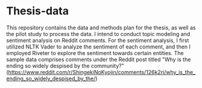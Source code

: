 # Thesis-data

This repository contains the data and methods plan for the thesis, as well as the pilot study to process the data. I intend to conduct topic modeling and sentiment analysis on Reddit comments. For the sentiment analysis, I first utilized NLTK Vader to analyze the sentiment of each comment, and then I employed Riveter to explore the sentiment towards certain entities. The sample data comprises comments under the Reddit post titled "Why is the ending so widely despised by the community?" (https://www.reddit.com/r/ShingekiNoKyojin/comments/126k2ri/why_is_the_ending_so_widely_despised_by_the/)
